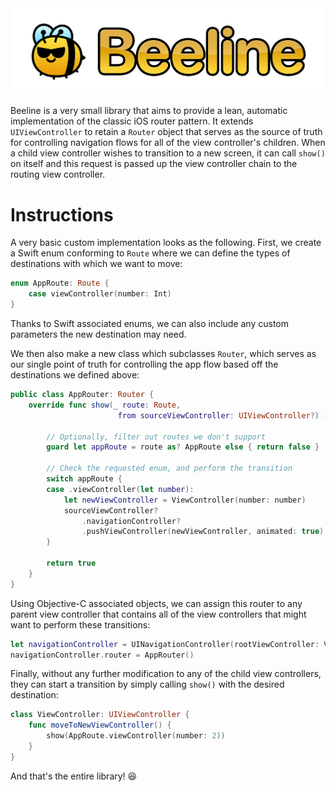 <img src="title.png" alt="Beeline" />

Beeline is a very small library that aims to provide a lean, automatic implementation of the classic iOS router pattern. It extends `UIViewController` to retain a `Router` object that serves as the source of truth for controlling navigation flows for all of the view controller's children. When a child view controller wishes to transition to a new screen, it can call `show()` on itself and this request is passed up the view controller chain to the routing view controller.

# Instructions

A very basic custom implementation looks as the following. First, we create a Swift enum conforming to `Route` where we can define the types of destinations with which we want to move:

```swift
enum AppRoute: Route {
    case viewController(number: Int)
}
```
Thanks to Swift associated enums, we can also include any custom parameters the new destination may need.

We then also make a new class which subclasses `Router`, which serves as our single point of truth for controlling the app flow based off the destinations we defined above:

```swift
public class AppRouter: Router {
    override func show(_ route: Route,
                        from sourceViewController: UIViewController?) -> Bool {

        // Optionally, filter out routes we don't support
        guard let appRoute = route as? AppRoute else { return false }

        // Check the requested enum, and perform the transition
        switch appRoute {
        case .viewController(let number):
            let newViewController = ViewController(number: number)
            sourceViewController?
                .navigationController?
                .pushViewController(newViewController, animated: true)
        }

        return true
    }
}

```

Using Objective-C associated objects, we can assign this router to any parent view controller that contains all of the view controllers that might want to perform these transitions:

```swift
let navigationController = UINavigationController(rootViewController: ViewController())
navigationController.router = AppRouter()
```

Finally, without any further modification to any of the child view controllers, they can start a transition by simply calling `show()` with the desired destination:

```swift
class ViewController: UIViewController {
    func moveToNewViewController() {
        show(AppRoute.viewController(number: 2))
    } 
} 
```

And that's the entire library! 😆
